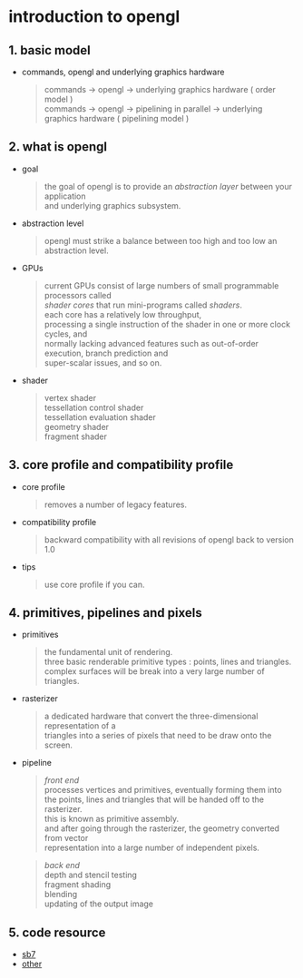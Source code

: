 # introduction to opengl
## 1. basic model
* commands, opengl and underlying graphics hardware
    > commands -> opengl -> underlying graphics hardware ( order model )  
    > commands -> opengl -> pipelining in parallel -> underlying graphics hardware ( pipelining model )

## 2. what is opengl
* goal
    > the goal of opengl is to provide an *abstraction layer* between your application  
    > and underlying graphics subsystem.

* abstraction level
    > opengl must strike a balance between too high and too low an abstraction level.

* GPUs
    > current GPUs consist of large numbers of small programmable processors called  
    > *shader cores* that run mini-programs called *shaders*.  
    > each core has a relatively low throughput,  
    > processing a single instruction of the shader in one or more clock cycles, and  
    > normally lacking advanced features such as out-of-order execution, branch prediction and  
    > super-scalar issues, and so on.

* shader
    > vertex shader  
    > tessellation control shader  
    > tessellation evaluation shader  
    > geometry shader  
    > fragment shader

## 3. core profile and compatibility profile
* core profile
    > removes a number of legacy features.

* compatibility profile
    > backward compatibility with all revisions of opengl back to version 1.0

* tips
    > use core profile if you can.

## 4. primitives, pipelines and pixels
* primitives
    > the fundamental unit of rendering.  
    > three basic renderable primitive types : points, lines and triangles.  
    > complex surfaces will be break into a very large number of triangles.  

* rasterizer
    > a dedicated hardware that convert the three-dimensional representation of a  
    > triangles into a series of pixels that need to be draw onto the screen.

* pipeline
    > *front end*    
    > processes vertices and primitives, eventually forming them into  
    > the points, lines and triangles that will be handed off to the rasterizer.  
    > this is known as primitive assembly.  
    > and after going through the rasterizer, the geometry converted from vector  
    > representation into a large number of independent pixels.

    > *back end*  
    > depth and stencil testing  
    > fragment shading  
    > blending  
    > updating of the output image

## 5. code resource
* [sb7](https://github.com/openglsuperbible/sb7code)
* [other](https://gitee.com/atom-l/OpenGl_Environments)
